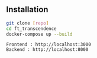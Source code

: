## Installation

```bash
git clone [repo]
cd ft_transcendence
docker-compose up --build
```

```
Frontend : http://localhost:3000
Backend : http://localhost:8000
```